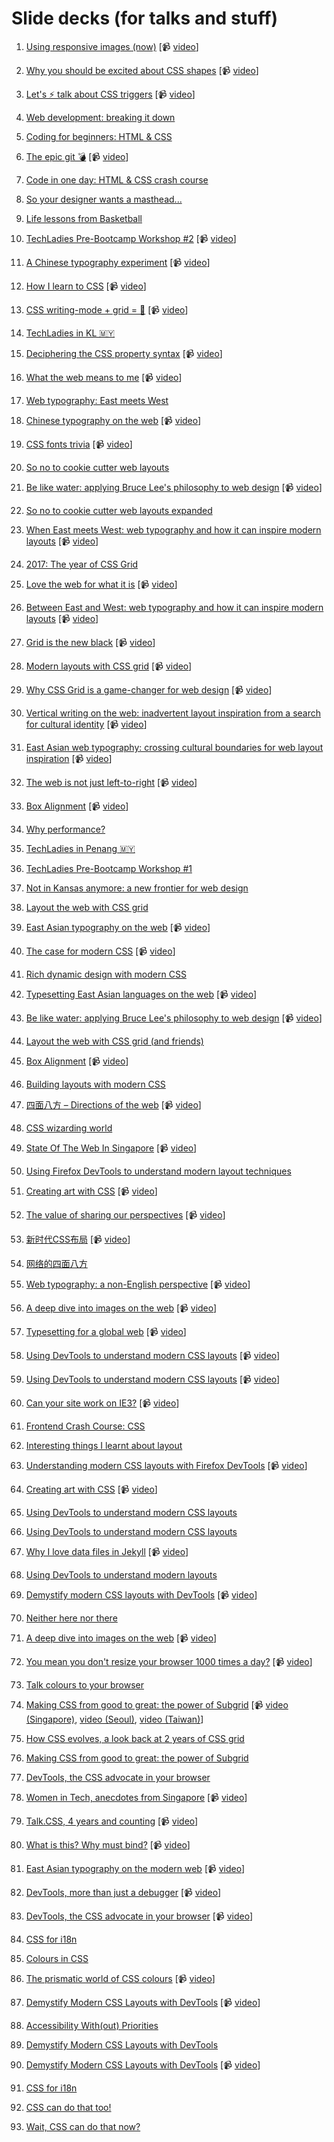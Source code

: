 # Slide decks (for talks and stuff)

1. [Using responsive images (now)](https://huijing.github.io/slides/01-responsive-images) [📹 [video](https://youtu.be/LLxg2H4Tk8s)]

2. [Why you should be excited about CSS shapes](https://huijing.github.io/slides/02-css-shapes) [📹 [video](https://youtu.be/z4s_UxLyA-c)]

3. [Let's ⚡ talk about CSS triggers](https://huijing.github.io/slides/03-css-triggers) [📹 [video](https://youtu.be/1P2p5YmVNVM)]

4. [Web development: breaking it down](https://huijing.github.io/slides/04-intro-html-css)

5. [Coding for beginners: HTML & CSS](https://huijing.github.io/slides/05-begin-html-css)

6. [The epic git 💣](https://huijing.github.io/slides/06-git-bomb) [📹 [video](https://youtu.be/ZiL6ovFncwY)]

7. [Code in one day: HTML & CSS crash course](https://huijing.github.io/slides/07-code-crash-course)

8. [So your designer wants a masthead...](https://huijing.github.io/slides/08-build-masthead)

9. [Life lessons from Basketball](https://huijing.github.io/slides/09-creative-confidence/)

10. [TechLadies Pre-Bootcamp Workshop #2](https://huijing.github.io/slides/10-tl-workshop-2) [📹 [video](https://youtu.be/9wVrWhcgToQ)]

11. [A Chinese typography experiment](https://huijing.github.io/slides/11-zh-type) [📹 [video](https://youtu.be/tTV60oAk6Cs)]

12. [How I learn to CSS](https://huijing.github.io/slides/12-css-conf-2016) [📹 [video](https://youtu.be/gJA5sdyCWNQ)]

13. [CSS writing-mode + grid = 🎉](https://huijing.github.io/slides/13-css-grid) [📹 [video](https://youtu.be/ShCN5J7YgtM)]

14. [TechLadies in KL 🇲🇾](https://huijing.github.io/slides/14-tl-in-kl)

15. [Deciphering the CSS property syntax](https://huijing.github.io/slides/15-css-syntax) [📹 [video](https://youtu.be/0e8seW4cpcc)]

16. [What the web means to me](https://huijing.github.io/slides/16-wwc-2017) [📹 [video](https://youtu.be/f1BPs5NTuZM)]

17. [Web typography: East meets West](https://huijing.github.io/slides/17-webconf-asia-2017)

18. [Chinese typography on the web](https://huijing.github.io/slides/18-pitercss-2017) [📹 [video](https://youtu.be/QGAb9Ugv3TQ)]

19. [CSS fonts trivia](https://huijing.github.io/slides/19-css-fonts) [📹 [video](https://youtu.be/gBH8Y7vqQrU)]

20. [So no to cookie cutter web layouts](https://huijing.github.io/slides/20-ffc-2017)

21. [Be like water: applying Bruce Lee's philosophy to web design](https://huijing.github.io/slides/21-moz-roadshow-2017) [📹 [video](https://youtu.be/c3sv43SMLiE)]

22. [So no to cookie cutter web layouts expanded](https://huijing.github.io/slides/22-web-layouts-hk)

23. [When East meets West: web typography and how it can inspire modern layouts](https://huijing.github.io/slides/23-yglf-2017) [📹 [video](https://youtu.be/jFGyvIHufRY)]

24. [2017: The year of CSS Grid](https://huijing.github.io/slides/24-gdaygt-2017)

25. [Love the web for what it is](https://huijing.github.io/slides/25-love-the-web) [📹 [video](https://youtu.be/nYi4PDg5PRE)]

26. [Between East and West: web typography and how it can inspire modern layouts](https://huijing.github.io/slides/26-jsconf-2018) [📹 [video](https://youtu.be/Tqxo269aORM)]

27. [Grid is the new black](https://huijing.github.io/slides/27-grid-workshop) [📹 [video](https://youtu.be/nx0yboEhUNc)]

28. [Modern layouts with CSS grid](https://huijing.github.io/slides/28-modern-layouts) [📹 [video](https://youtu.be/ahPRvVyw9Eo)]

29. [Why CSS Grid is a game-changer for web design](https://huijing.github.io/slides/29-constellation-2018) [📹 [video](https://youtu.be/24vLH3MC4bc)]

30. [Vertical writing on the web: inadvertent layout inspiration from a search for cultural identity](https://huijing.github.io/slides/30-smashingsf-2018) [📹 [video](https://vimeo.com/266779370)]

31. [East Asian web typography: crossing cultural boundaries for web layout inspiration](https://huijing.github.io/slides/31-yglf-2018) [📹 [video](https://youtu.be/hAL5MjhIqbs)]

32. [The web is not just left-to-right](https://huijing.github.io/slides/32-cssconf-2018) [📹 [video](https://youtu.be/YpqKrVcth34)]

33. [Box Alignment](https://huijing.github.io/slides/33-cssday-2018) [📹 [video](https://vimeo.com/289479045)]

34. [Why performance?](https://huijing.github.io/slides/34-why-performance)

35. [TechLadies in Penang 🇲🇾](https://huijing.github.io/slides/35-tl-in-pen)

36. [TechLadies Pre-Bootcamp Workshop #1](https://huijing.github.io/slides/36-tl-ws1-2018)

37. [Not in Kansas anymore: a new frontier for web design](https://huijing.github.io/slides/37-code-2018)

38. [Layout the web with CSS grid](https://huijing.github.io/slides/38-ffc-2018)

39. [East Asian typography on the web](https://huijing.github.io/slides/39-refresh-2018) [📹 [video]()]

40. [The case for modern CSS](https://huijing.github.io/slides/40-ts-meetup-2018) [📹 [video](https://youtu.be/uHEsO_LCA6s)]

41. [Rich dynamic design with modern CSS](https://huijing.github.io/slides/41-w3c-workshop-2018)

42. [Typesetting East Asian languages on the web](https://huijing.github.io/slides/42-css-minsk-js-2018) [📹 [video](https://youtu.be/OenrUM2ijaw)]

43. [Be like water: applying Bruce Lee's philosophy to web design](https://huijing.github.io/slides/43-view-source-2018) [📹 [video](https://youtu.be/ERIYWnPyeWw)]

44. [Layout the web with CSS grid (and friends)](https://huijing.github.io/slides/44-btconfws-2018)

45. [Box Alignment](https://huijing.github.io/slides/45-btconfws-2018) [📹 [video](https://vimeo.com/299215505)]

46. [Building layouts with modern CSS](https://huijing.github.io/slides/46-detech-2018)

47. [四面八方 – Directions of the web](https://huijing.github.io/slides/47-directions-of-the-web) [📹 [video](https://youtu.be/X41YDvcg6rc)]

48. [CSS wizarding world](https://huijing.github.io/slides/48-css-wizarding-world)

49. [State Of The Web In Singapore](https://huijing.github.io/slides/49-state-of-the-web-sg) [📹 [video](https://youtu.be/bq4LRxzADd0)]

50. [Using Firefox DevTools to understand modern layout techniques](https://huijing.github.io/slides/50-devtools-for-layouts)

51. [Creating art with CSS](https://huijing.github.io/slides/51-css-art) [📹 [video](https://youtu.be/8fThZGnrJTU)]

52. [The value of sharing our perspectives](https://huijing.github.io/slides/52-devrelcon-2019) [📹 [video](https://youtu.be/m9Bp3GGKz8s)]

53. [新时代CSS布局](https://huijing.github.io/slides/53-cssconfcn-2019) [📹 [video](https://youtu.be/-tZNci6Ajos)]

54. [网络的四面八方](https://huijing.github.io/slides/54-web-is-not-just-ltr)

55. [Web typography: a non-English perspective](https://huijing.github.io/slides/55-jsheroes-2019) [📹 [video](https://youtu.be/yLQHDGRLOwQ)]

56. [A deep dive into images on the web](https://huijing.github.io/slides/56-imagecon-2019) [📹 [video](https://youtu.be/2ARZmuSi8JI)]

57. [Typesetting for a global web](https://huijing.github.io/slides/57-yglf-2019) [📹 [video](https://youtu.be/mraMWuOXhjw)]

58. [Using DevTools to understand modern CSS layouts](https://huijing.github.io/slides/58-cssconf-2019) [📹 [video](https://youtu.be/ZRtzk0371tk)]

59. [Using DevTools to understand modern CSS layouts](https://huijing.github.io/slides/59-pixel-pioneers-2019) [📹 [video](https://youtu.be/9lGyfc2q1VM)]

60. [Can your site work on IE3?](https://huijing.github.io/slides/60-ie3-challenge) [📹 [video](https://youtu.be/dVdBD3SQMl4)]

61. [Frontend Crash Course: CSS](https://huijing.github.io/slides/61-css-crash-course)

62. [Interesting things I learnt about layout](https://huijing.github.io/slides/62-interesting-layout-css)

63. [Understanding modern CSS layouts with Firefox DevTools](https://huijing.github.io/slides/63-moz-roadshow-eu-2019) [📹 [video](https://youtu.be/so6LqPZG80M)]

64. [Creating art with CSS](https://huijing.github.io/slides/64-connect-asia-2019) [📹 [video](https://youtu.be/SXwBxro6y40)]

65. [Using DevTools to understand modern CSS layouts](https://huijing.github.io/slides/65-connectfest-2019) 

66. [Using DevTools to understand modern CSS layouts](https://huijing.github.io/slides/66-wwktm-2019)

67. [Why I love data files in Jekyll](https://huijing.github.io/slides/67-jekyllconf-2019) [📹 [video](https://youtu.be/CERXESTZ5w4)]

68. [Using DevTools to understand modern layouts](https://huijing.github.io/slides/68-finch-frontend-2019)

69. [Demystify modern CSS layouts with DevTools](https://huijing.github.io/slides/69-view-source-2019) [📹 [video](https://youtu.be/22ejQuAmZqo)]

70. [Neither here nor there](https://huijing.github.io/slides/70-queerjs-ams-2019)

71. [A deep dive into images on the web](https://huijing.github.io/slides/71-fronteers-2019) [📹 [video](https://vimeo.com/364358241)]

72. [You mean you don't resize your browser 1000 times a day?](https://huijing.github.io/slides/72-browser-resize-1000) [📹 [video](https://youtu.be/yV3_09UUsSM)]

73. [Talk colours to your browser](https://huijing.github.io/slides/73-talking-colours)

74. [Making CSS from good to great: the power of Subgrid](https://huijing.github.io/slides/74-mdr-asia-2019) [📹 [video (Singapore)](https://youtu.be/Ym0SWyIsdEc), [video (Seoul)](https://youtu.be/Ksc0dIg-DFQ), [video (Taiwan)](https://youtu.be/fgbVhh6a1pY)]

75. [How CSS evolves, a look back at 2 years of CSS grid](https://huijing.github.io/slides/75-devfestgt-2019)

76. [Making CSS from good to great: the power of Subgrid](https://huijing.github.io/slides/76-devfestkl-2019)

77. [DevTools, the CSS advocate in your browser](https://devtools-jsbangkok.herokuapp.com/devtools)

78. [Women in Tech, anecdotes from Singapore](https://huijing.github.io/slides/78-iwd-nexmo-2020) [📹 [video](https://youtu.be/csV8gxbr1Ok)]

79. [Talk.CSS, 4 years and counting](https://huijing.github.io/slides/79-ignite-2020) [📹 [video](https://youtu.be/YQbpzSGLjlg)]

80. [What is this? Why must bind?](https://huijing.github.io/slides/80-what-is-this) [📹 [video](https://youtu.be/qKG7a8mTqqE?t=899)]

81. [East Asian typography on the modern web](https://huijing.github.io/slides/81-typetechmunich-2020) [📹 [video](https://youtu.be/_wCLpryhgCE)]

82. [DevTools, more than just a debugger](https://devtools-jsfwdays.herokuapp.com/devtools) [📹 [video](https://youtu.be/QRyE2cHk8Q4)]

83. [DevTools, the CSS advocate in your browser](https://devtools-frontconf.herokuapp.com/devtools) [📹 [video](https://youtu.be/waYrmyVGvio)]

84. [CSS for i18n](https://huijing.github.io/slides/84-css-i18n)

85. [Colours in CSS](https://huijing.github.io/slides/85-css-colours)

86. [The prismatic world of CSS colours](https://huijing.github.io/slides/86-yglf-2020) [📹 [video](https://youtu.be/4_89RU9t6CA)]

87. [Demystify Modern CSS Layouts with DevTools](https://huijing.github.io/slides/87-css-cafe-2020) [📹 [video](https://youtu.be/nwmPsqX4q4I)]

88. [Accessibility With(out) Priorities](https://huijing.github.io/slides/88-smashing-tv-2020)

89. [Demystify Modern CSS Layouts with DevTools](https://huijing.github.io/slides/89-frontendconf-2020)

90. [Demystify Modern CSS Layouts with DevTools](https://huijing.github.io/slides/90-jsconfmx-2020) [📹 [video](https://youtu.be/jMd82CaT100)]

91. [CSS for i18n](https://huijing.github.io/slides/91-confoo-2021)

92. [CSS can do that too!](https://huijing.github.io/slides/92-jsnation-2021)

93. [Wait, CSS can do that now?](https://huijing.github.io/slides/93-jsfwdays-2021)
